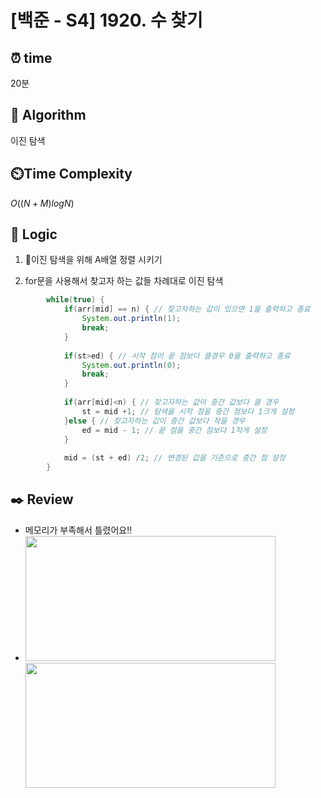 # [백준 - S4] 1920. 수 찾기
 
## ⏰  **time**
20분

## :pushpin: **Algorithm**
이진 탐색

## ⏲️**Time Complexity**
$O((N+M)logN)$

## :round_pushpin: **Logic**
1. 이진 탐색을 위해 A배열 정렬 시키기
  
2. for문을 사용해서 찾고자 하는 값들 차례대로 이진 탐색
```java
		while(true) {
			if(arr[mid] == n) { // 찾고자하는 값이 있으면 1을 출력하고 종료
				System.out.println(1);
				break;
			}
			
			if(st>ed) { // 시작 점이 끝 점보다 클경우 0을 출력하고 종료
				System.out.println(0);
				break;
			}
			
			if(arr[mid]<n) { // 찾고자하는 값이 중간 값보다 클 경우 
				st = mid +1; // 탐색을 시작 점을 중간 점보다 1크게 설정
			}else { // 찾고자하는 값이 중간 값보다 작을 경우
				ed = mid - 1; // 끝 점을 중간 점보다 1작게 설정
			}
			
			mid = (st + ed) /2; // 변경된 값을 기준으로 중간 점 설정
		}
```

## :black_nib: **Review**
- 메모리가 부족해서 틀렸어요!!
- <img
  src="./public/stamp.PNG"
  width="400"
  height="200"
/>
 <img
  src="./public/stamp.PNG"
  width="400"
  height="200"
/>

  
